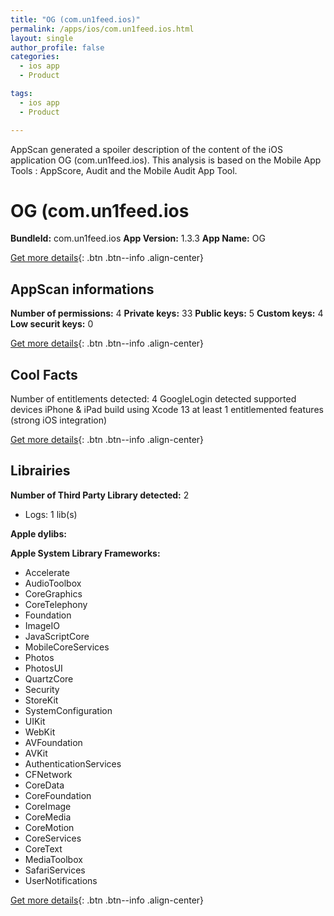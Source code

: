 ```yaml
---
title: "OG (com.un1feed.ios)"
permalink: /apps/ios/com.un1feed.ios.html
layout: single
author_profile: false
categories: 
  - ios app 
  - Product 

tags: 
  - ios app 
  - Product 

---
```

AppScan generated a spoiler description of the content of the iOS application OG (com.un1feed.ios). This analysis is based on the Mobile App Tools : AppScore, Audit and the Mobile Audit App Tool.

# OG (com.un1feed.ios

**BundleId:** com.un1feed.ios
**App Version:** 1.3.3
**App Name:** OG


[Get more details](/pricing.html){: .btn .btn--info .align-center}  
  
## AppScan informations 

**Number of permissions:** 4
**Private keys:** 33
**Public keys:** 5
**Custom keys:** 4
**Low securit keys:** 0
  
[Get more details](/pricing.html){: .btn .btn--info .align-center}

## Cool Facts

Number of entitlements detected: 4
GoogleLogin detected
supported devices iPhone & iPad
build using Xcode 13
at least 1 entitlemented features (strong iOS integration)
  
[Get more details](/pricing.html){: .btn .btn--info .align-center}

## Librairies 
**Number of Third Party Library detected:** 2
- Logs: 1 lib(s)

**Apple dylibs:**


**Apple System Library Frameworks:**
- Accelerate
- AudioToolbox
- CoreGraphics
- CoreTelephony
- Foundation
- ImageIO
- JavaScriptCore
- MobileCoreServices
- Photos
- PhotosUI
- QuartzCore
- Security
- StoreKit
- SystemConfiguration
- UIKit
- WebKit
- AVFoundation
- AVKit
- AuthenticationServices
- CFNetwork
- CoreData
- CoreFoundation
- CoreImage
- CoreMedia
- CoreMotion
- CoreServices
- CoreText
- MediaToolbox
- SafariServices
- UserNotifications


  
[Get more details](/pricing.html){: .btn .btn--info .align-center}

